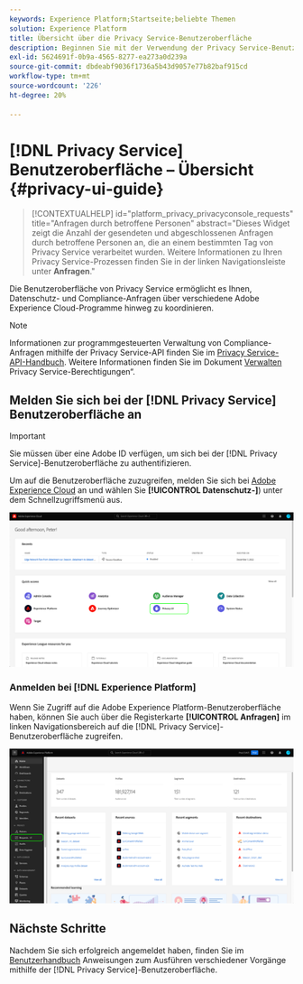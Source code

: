 ```yaml
---
keywords: Experience Platform;Startseite;beliebte Themen
solution: Experience Platform
title: Übersicht über die Privacy Service-Benutzeroberfläche
description: Beginnen Sie mit der Verwendung der Privacy Service-Benutzeroberfläche, um Datenschutzanfragen in verschiedenen Experience Cloud-Programmen zu koordinieren und zu überwachen.
exl-id: 5624691f-0b9a-4565-8277-ea273a0d239a
source-git-commit: dbdeabf9036f1736a5b43d9057e77b82baf915cd
workflow-type: tm+mt
source-wordcount: '226'
ht-degree: 20%

---
```


# [!DNL Privacy Service] Benutzeroberfläche – Übersicht {#privacy-ui-guide}

>[!CONTEXTUALHELP]
>id="platform_privacy_privacyconsole_requests"
>title="Anfragen durch betroffene Personen"
>abstract="Dieses Widget zeigt die Anzahl der gesendeten und abgeschlossenen Anfragen durch betroffene Personen an, die an einem bestimmten Tag von Privacy Service verarbeitet wurden. Weitere Informationen zu Ihren Privacy Service-Prozessen finden Sie in der linken Navigationsleiste unter **Anfragen**."

Die Benutzeroberfläche von Privacy Service ermöglicht es Ihnen, Datenschutz- und Compliance-Anfragen über verschiedene Adobe Experience Cloud-Programme hinweg zu koordinieren.

>[!NOTE]
>
>Informationen zur programmgesteuerten Verwaltung von Compliance-Anfragen mithilfe der Privacy Service-API finden Sie im [Privacy Service-API-Handbuch](../api/overview.md). Weitere Informationen finden Sie im Dokument [Verwalten ](../permissions.md) Privacy Service-Berechtigungen“.

## Melden Sie sich bei der [!DNL Privacy Service] Benutzeroberfläche an

>[!IMPORTANT]
>
>Sie müssen über eine Adobe ID verfügen, um sich bei der [!DNL Privacy Service]-Benutzeroberfläche zu authentifizieren.

Um auf die Benutzeroberfläche zuzugreifen, melden Sie sich bei [Adobe Experience Cloud](https://experience.adobe.com/) an und wählen Sie **[!UICONTROL Datenschutz-]**) unter dem Schnellzugriffsmenü aus.

![Das Experience Cloud-Dashboard mit hervorgehobener Datenschutz-Benutzeroberfläche.](../images/ui-overview/quick-access.png)


### Anmelden bei [!DNL Experience Platform]

Wenn Sie Zugriff auf die Adobe Experience Platform-Benutzeroberfläche haben, können Sie auch über die Registerkarte **[!UICONTROL Anfragen]** im linken Navigationsbereich auf die [!DNL Privacy Service]-Benutzeroberfläche zugreifen.

![Die Adobe Experience Platform-Benutzeroberfläche mit hervorgehobenen Anfragen in der linken Navigationsleiste.](../images/ui-overview/platform.png)

## Nächste Schritte

Nachdem Sie sich erfolgreich angemeldet haben, finden Sie im [Benutzerhandbuch](user-guide.md) Anweisungen zum Ausführen verschiedener Vorgänge mithilfe der [!DNL Privacy Service]-Benutzeroberfläche.
